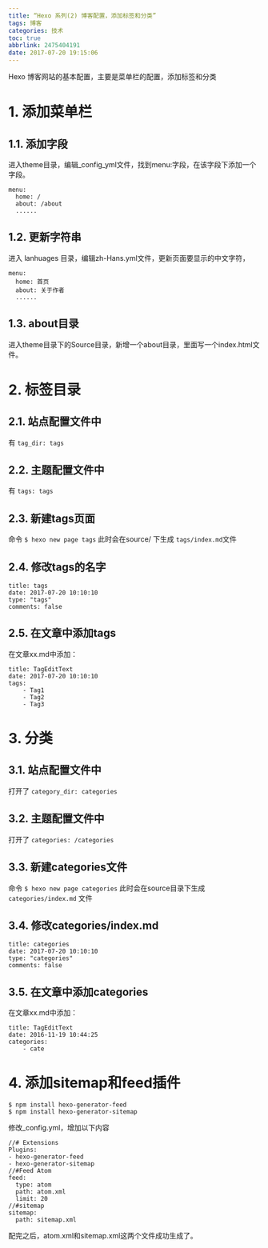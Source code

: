 ```yaml
---
title: “Hexo 系列(2) 博客配置，添加标签和分类”
tags: 博客
categories: 技术
toc: true
abbrlink: 2475404191
date: 2017-07-20 19:15:06
---
```

Hexo 博客网站的基本配置，主要是菜单栏的配置，添加标签和分类
<!-- more -->

# 1. 添加菜单栏

## 1.1. 添加字段
进入theme目录，编辑_config_yml文件，找到menu:字段，在该字段下添加一个字段。

```
menu:
  home: /
  about: /about
  ......
```

## 1.2. 更新字符串
进入 lanhuages 目录，编辑zh-Hans.yml文件，更新页面要显示的中文字符，

```
menu:
  home: 首页
  about: 关于作者
  ......
```

## 1.3. about目录

进入theme目录下的Source目录，新增一个about目录，里面写一个index.html文件。


# 2. 标签目录

## 2.1. 站点配置文件中

有  `tag_dir: tags`

## 2.2. 主题配置文件中

有 `tags: tags`

## 2.3. 新建tags页面

命令 `$ hexo new page tags`  此时会在source/ 下生成 `tags/index.md`文件

## 2.4. 修改tags的名字

```
title: tags
date: 2017-07-20 10:10:10
type: "tags"
comments: false
```

## 2.5. 在文章中添加tags

在文章xx.md中添加：

```
title: TagEditText
date: 2017-07-20 10:10:10
tags: 
	- Tag1
	- Tag2
	- Tag3
```

# 3. 分类

## 3.1. 站点配置文件中

打开了 `category_dir: categories`

## 3.2. 主题配置文件中

打开了 `categories: /categories`

## 3.3. 新建categories文件

命令 `$ hexo new page categories`  此时会在source目录下生成 `categories/index.md` 文件

## 3.4. 修改categories/index.md

```
title: categories
date: 2017-07-20 10:10:10
type: "categories"
comments: false
```

## 3.5. 在文章中添加categories 
在文章xx.md中添加：

```
title: TagEditText
date: 2016-11-19 10:44:25
categories: 
	- cate
```

# 4. 添加sitemap和feed插件

```
$ npm install hexo-generator-feed
$ npm install hexo-generator-sitemap
```

修改_config.yml，增加以下内容

```
//# Extensions
Plugins:
- hexo-generator-feed
- hexo-generator-sitemap
//#Feed Atom
feed:
  type: atom
  path: atom.xml
  limit: 20
//#sitemap
sitemap:
  path: sitemap.xml
```  
配完之后，atom.xml和sitemap.xml这两个文件成功生成了。